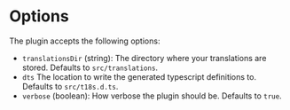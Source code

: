 # Options

The plugin accepts the following options:

- `translationsDir` (string): The directory where your translations are stored. Defaults to `src/translations`.
- `dts` The location to write the generated typescript definitions to. Defaults to `src/t18s.d.ts`.
- `verbose` (boolean): How verbose the plugin should be. Defaults to `true`.
